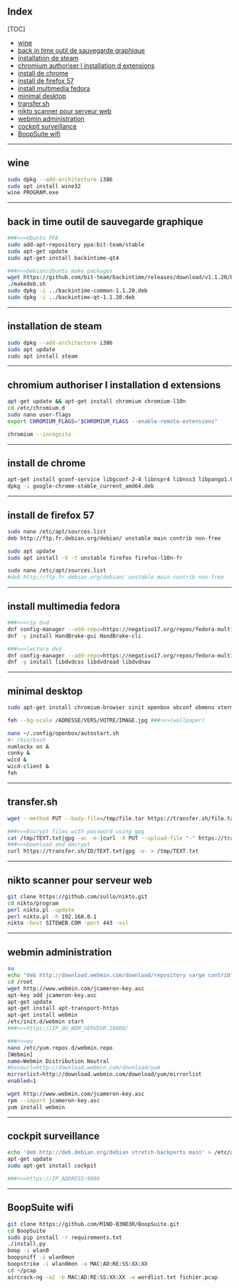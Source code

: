 ## Index

[TOC]

- [wine](#wine)
- [back in time outil de sauvegarde graphique](#back-in-time-outil-de-sauvegarde-graphique)
- [installation de steam](#installation-de-steam)
- [chromium authoriser l installation d extensions](#chromium-authoriser-l-installation-d-extensions)
- [install de chrome](#install-de-chrome)
- [install de firefox 57](#install-de-firefox-57)
- [install multimedia fedora](#install-multimedia-fedora)
- [minimal desktop](#minimal-desktop)
- [transfer.sh](#transfersh)
- [nikto scanner pour serveur web](#nikto-scanner-pour-serveur-web)
- [webmin administration](#webmin-administration)
- [cockpit surveillance](#cockpit-surveillance)
- [BoopSuite wifi](#boopsuite-wifi)

_____________________________________________________________________________________
wine
-------------------------------------------------------------------------------------
```bash
sudo dpkg --add-architecture i386
sudo apt install wine32 
wine PROGRAM.exe
```

_____________________________________________________________________________________
back in time outil de sauvegarde graphique
-------------------------------------------------------------------------------------
```bash
###>>>Ubuntu PPA
sudo add-apt-repository ppa:bit-team/stable
sudo apt-get update
sudo apt-get install backintime-qt4

###>>>Debian/Ubuntu make packages
wget https://github.com/bit-team/backintime/releases/download/v1.1.20/backintime-1.1.20.tar.gz
./makedeb.sh
sudo dpkg -i ../backintime-common-1.1.20.deb
sudo dpkg -i ../backintime-qt-1.1.20.deb
```

_____________________________________________________________________________________
installation de steam
-------------------------------------------------------------------------------------
```bash
sudo dpkg --add-architecture i386
sudo apt update
sudo apt install steam
```

_____________________________________________________________________________________
chromium authoriser l installation d extensions
-------------------------------------------------------------------------------------
```bash
apt-get update && apt-get install chromium chromium-l10n
cd /etc/chromium.d
sudo nano user-flags
export CHROMIUM_FLAGS="$CHROMIUM_FLAGS --enable-remote-extensions"

chromium --incognito
```

_____________________________________________________________________________________
install de chrome
-------------------------------------------------------------------------------------
```bash
apt-get install gconf-service libgconf-2-4 libnspr4 libnss3 libpango1.0-0 libappindicator1 libcurl3
dpkg -i google-chrome-stable_current_amd64.deb
```

_____________________________________________________________________________________
install de firefox 57
-------------------------------------------------------------------------------------
```bash
sudo nano /etc/apt/sources.list
deb http://ftp.fr.debian.org/debian/ unstable main contrib non-free

sudo apt update
sudo apt install -V -t unstable firefox firefox-l10n-fr

sudo nano /etc/apt/sources.list
#deb http://ftp.fr.debian.org/debian/ unstable main contrib non-free
```

_____________________________________________________________________________________
install multimedia fedora
-------------------------------------------------------------------------------------
```bash
###>>>rip dvd
dnf config-manager --add-repo=https://negativo17.org/repos/fedora-multimedia.repo
dnf -y install HandBrake-gui HandBrake-cli

###>>>lecture dvd
dnf config-manager --add-repo=https://negativo17.org/repos/fedora-multimedia.repo
dnf -y install libdvdcss libdvdread libdvdnav
```

_____________________________________________________________________________________
minimal desktop
-------------------------------------------------------------------------------------
```bash
sudo apt-get install chromium-browser xinit openbox obconf obmenu xterm leafpad wicd gmrun alsa-utils pulseaudio pcmanfm

feh --bg-scale /ADRESSE/VERS/VOTRE/IMAGE.jpg ###>>>(wallpaper)

nano ~/.config/openbox/autostart.sh
#! /bin/bash
numlockx on &
conky &
wicd &
wicd-client &
feh
```

_____________________________________________________________________________________
transfer.sh
-------------------------------------------------------------------------------------
```bash
wget --method PUT --body-file=/tmp/file.tar https://transfer.sh/file.tar -O - -nv

###>>>Encrypt files with password using gpg 
cat /tmp/TEXT.txt|gpg -ac -o-|curl -X PUT --upload-file "-" https://transfer.sh/TEXT.txt 
###>>>Download and decrypt 
curl https://transfer.sh/ID/TEXT.txt|gpg -o- > /tmp/TEXT.txt
```

_____________________________________________________________________________________
nikto scanner pour serveur web
-------------------------------------------------------------------------------------
```bash
git clone https://github.com/sullo/nikto.git
cd nikto/program
perl nikto.pl -update
perl nikto.pl -h 192.168.0.1
nikto -host SITEWEB.COM -port 443 -ssl
```

_____________________________________________________________________________________
webmin administration
-------------------------------------------------------------------------------------
```bash
su
echo "deb http://download.webmin.com/download/repository sarge contrib" >> /etc/apt/sources.list
cd /root
wget http://www.webmin.com/jcameron-key.asc
apt-key add jcameron-key.asc
apt-get update
apt-get install apt-transport-https
apt-get install webmin
/etc/init.d/webmin start
###>>>https://IP_OU_NOM_SERVEUR:10000/

###>>>ou
nano /etc/yum.repos.d/webmin.repo
[Webmin]
name=Webmin Distribution Neutral
#baseurl=http://download.webmin.com/download/yum
mirrorlist=http://download.webmin.com/download/yum/mirrorlist
enabled=1

wget http://www.webmin.com/jcameron-key.asc
rpm --import jcameron-key.asc
yum install webmin
```

_____________________________________________________________________________________
cockpit surveillance
-------------------------------------------------------------------------------------
```bash
echo 'deb http://deb.debian.org/debian stretch-backports main' > /etc/apt/sources.list.d/backports.list
apt-get update
sudo apt-get install cockpit

###>>>https://IP_ADDRESS:9090
```

_____________________________________________________________________________________
BoopSuite wifi
-------------------------------------------------------------------------------------
```bash
git clone https://github.com/M1ND-B3ND3R/BoopSuite.git
cd BoopSuite
sudo pip install -r requirements.txt
./install.py
boop -i wlan0
boopsniff -i wlan0mon
boopstrike -i wlan0mon -a MAC:AD:RE:SS:XX:XX
cd ~/pcap
aircrack-ng -a2 -b MAC:AD:RE:SS:XX:XX -w wordlist.txt fichier.pcap
```